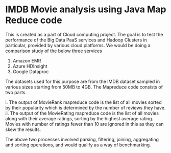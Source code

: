 # IMDB Movie analysis using Java Map Reduce code

This is created as a part of Cloud computing project. The goal is to test the performance of the Big Data PaaS services and Hadoop Clusters in particular, provided by various cloud platforms. We would be doing a comparison study of the below three services

1. Amazon EMR
2. Azure HDInsight
3. Google Dataproc

The datasets used for this purpose are from the IMDB dataset sampled in various sizes starting from 50MB to 4GB.
The Mapreduce code consists of two parts.

i. The output of MovieRank mapreduce code is the list of all movies sorted by their popularity which is determined by the number of reviews they have.
ii. The output of the MovieRating mapreduce code is the list of all movies along with their average ratings, sorting by the highest average rating. Movies with number of ratings fewer than 10 are ignored in this as they can skew the results.

The above two processes involved parsing, filtering, joining, aggregating and sorting operations, and would qualify as a way of benchmarking. 
